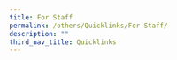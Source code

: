 ```yaml
---
title: For Staff
permalink: /others/Quicklinks/For-Staff/
description: ""
third_nav_title: Quicklinks
---
```

